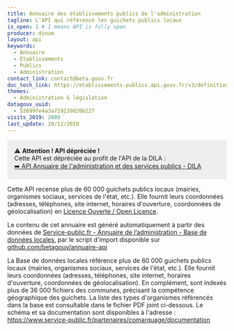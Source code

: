 ```yaml
---
title: Annuaire des établissements publics de l'administration
tagline: L’API qui référence les guichets publics locaux
is_open: 1 # 1 means API is fully open
producer: dinum
layout: api
keywords:
  - Annuaire
  - Établissements
  - Publics
  - Administration
contact_link: contact@beta.gouv.fr
doc_tech_link: https://etablissements-publics.api.gouv.fr/v3/definitions.yaml
themes:
  - Administration & législation
datagouv_uuid:
  - 53699fe4a3a729239d206227
visits_2019: 2089
last_update: 10/12/2019
---
```


<div style="padding: 1rem; background-color: #EEEEEE; border-right: gray; border: 20px">
<span role='img' aria-label='émoji cadeau'>⚠️</span>&nbsp;<strong>Attention ! API dépréciée !</strong><br/> Cette API est dépréciée au profit de l'API de la DILA : 
<br/><a href='https://api.gouv.fr/les-api/api-annuaire-administration-services-publics'><span role='img' aria-label='émoji flèche'>➡️</span> API Annuaire de l'administration et des services publics - DILA</a>
<br/>
</div>

Cette API recense plus de 60 000 guichets publics locaux (mairies, organismes sociaux, services de l'état, etc.). Elle fournit leurs coordonnées (adresses, téléphones, site internet, horaires d'ouverture, coordonnées de géolocalisation) en [Licence Ouverte / Open Licence](https://www.etalab.gouv.fr/licence-ouverte-open-licence).

Le contenu de cet annuaire est généré automatiquement à partir des données de [Service-public.fr - Annuaire de l’administration - Base de données locales](https://www.data.gouv.fr/fr/datasets/53699fe4a3a729239d206227),
par le script d'import disponible sur [github.com/betagouv/annuaire-api](https://github.com/betagouv/annuaire-api)

La Base de données locales référence plus de 60 000 guichets publics locaux (mairies, organismes sociaux, services de l'état, etc.). Elle fournit leurs coordonnées (adresses, téléphones, site internet, horaires d'ouverture, coordonnées de géolocalisation). En complément, sont indexés plus de 36 000 fichiers des communes, précisant la compétence géographique des guichets. La liste des types d'organismes référencés dans la base est consultable dans le fichier PDF joint ci-dessous. Le schéma et sa documentation sont disponibles à l'adresse : https://www.service-public.fr/partenaires/comarquage/documentation

